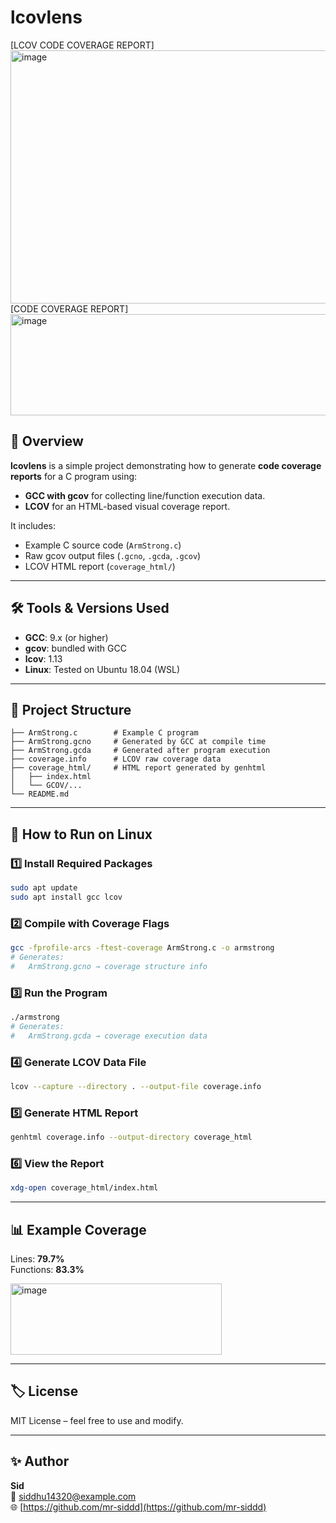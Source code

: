# lcovlens

[LCOV CODE COVERAGE REPORT] <!-- Optional: replace with actual screenshot -->
<img width="1363" height="405" alt="image" src="https://github.com/user-attachments/assets/04f37434-96cf-4d12-98ea-6367830df30e" />
[CODE COVERAGE REPORT]
<img width="1352" height="162" alt="image" src="https://github.com/user-attachments/assets/1e6fd83b-52f7-4e45-b3b0-f01fb4925721" />

## 📌 Overview
**lcovlens** is a simple project demonstrating how to generate **code coverage reports** for a C program using:
- **GCC with gcov** for collecting line/function execution data.
- **LCOV** for an HTML-based visual coverage report.

It includes:
- Example C source code (`ArmStrong.c`)
- Raw gcov output files (`.gcno`, `.gcda`, `.gcov`)
- LCOV HTML report (`coverage_html/`)

---

## 🛠 Tools & Versions Used
- **GCC**: 9.x (or higher)
- **gcov**: bundled with GCC
- **lcov**: 1.13
- **Linux**: Tested on Ubuntu 18.04 (WSL)

---

## 📂 Project Structure
```
├── ArmStrong.c        # Example C program
├── ArmStrong.gcno     # Generated by GCC at compile time
├── ArmStrong.gcda     # Generated after program execution
├── coverage.info      # LCOV raw coverage data
├── coverage_html/     # HTML report generated by genhtml
│   ├── index.html
│   └── GCOV/...
└── README.md
```

---

## 🚀 How to Run on Linux

### 1️⃣ Install Required Packages
```bash
sudo apt update
sudo apt install gcc lcov
```

### 2️⃣ Compile with Coverage Flags
```bash
gcc -fprofile-arcs -ftest-coverage ArmStrong.c -o armstrong
# Generates:
#   ArmStrong.gcno → coverage structure info
```

### 3️⃣ Run the Program
```bash
./armstrong
# Generates:
#   ArmStrong.gcda → coverage execution data
```

### 4️⃣ Generate LCOV Data File
```bash
lcov --capture --directory . --output-file coverage.info
```

### 5️⃣ Generate HTML Report
```bash
genhtml coverage.info --output-directory coverage_html
```

### 6️⃣ View the Report
```bash
xdg-open coverage_html/index.html
```

---

## 📊 Example Coverage
Lines: **79.7%**  
Functions: **83.3%**

<img width="338" height="114" alt="image" src="https://github.com/user-attachments/assets/128e363c-2f9d-4170-bf62-f48455ca376d" />

---

## 🏷 License
MIT License – feel free to use and modify.

---

## ✨ Author
**Sid**  
📧 siddhu14320@example.com  
🌐 [https://github.com/mr-siddd](https://github.com/mr-siddd)
